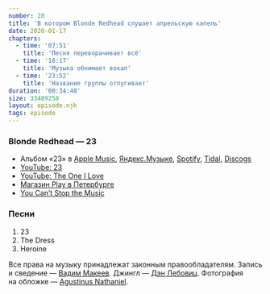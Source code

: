 ```yaml
---
number: 28
title: 'В котором Blonde Redhead слушает апрельскую капель'
date: 2020-01-17
chapters:
  - time: '07:51'
    title: 'Песня переворачивает всё'
  - time: '18:17'
    title: 'Музыка обнимает вокал'
  - time: '23:52'
    title: 'Название группы отпугивает'
duration: '00:34:48'
size: 33489258
layout: episode.njk
tags: episode
---
```


### Blonde Redhead — 23

- Альбом «23» в
  [Apple Music](https://music.apple.com/album/251042367),
  [Яндекс.Музыке](https://music.yandex.ru/album/718466),
  [Spotify](https://open.spotify.com/album/3CRBMstrlbZNVWQjahQACl),
  [Tidal](https://tidal.com/browse/album/58911927),
  [Discogs](https://www.discogs.com/master/22467)
- [YouTube: 23](https://youtu.be/a7FqUNlEdwA)
- [YouTube: The One I Love](https://youtu.be/lNio2xDwTYg)
- [Магазин Play в Петербурге](http://playrecordstore.ru/)
- [You Can’t Stop the Music](https://instagram.com/p/_-s46asznH/)

### Песни

1. 23
2. The Dress
3. Heroine

Все права на музыку принадлежат законным правообладателям. Запись и сведение — [Вадим Макеев](https://twitter.com/pepelsbey). Джингл — [Дэн Лебовиц](https://www.youtube.com/channel/UC38A5qHrlc_Zgua7vL4b96w). Фотография на обложке — [Agustinus Nathaniel](https://unsplash.com/photos/Z96okuOmPos).
